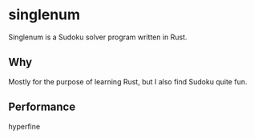 # singlenum

Singlenum is a Sudoku solver program written in Rust.

## Why

Mostly for the purpose of learning Rust, but I also find Sudoku quite fun.

## Performance

hyperfine
